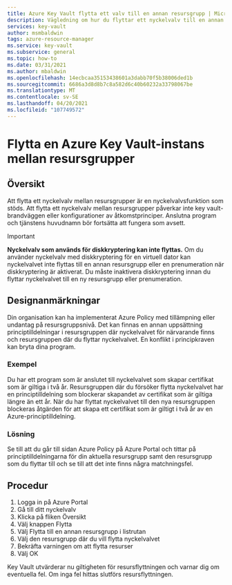```yaml
---
title: Azure Key Vault flytta ett valv till en annan resursgrupp | Microsoft Docs
description: Vägledning om hur du flyttar ett nyckelvalv till en annan resursgrupp.
services: key-vault
author: msmbaldwin
tags: azure-resource-manager
ms.service: key-vault
ms.subservice: general
ms.topic: how-to
ms.date: 03/31/2021
ms.author: mbaldwin
ms.openlocfilehash: 14ecbcaa35153438601a3dabb70f5b38006ded1b
ms.sourcegitcommit: 6686a3d8d8b7c8a582d6c40b60232a33798067be
ms.translationtype: MT
ms.contentlocale: sv-SE
ms.lasthandoff: 04/20/2021
ms.locfileid: "107749572"
---
```

# <a name="moving-an-azure-key-vault-across-resource-groups"></a>Flytta en Azure Key Vault-instans mellan resursgrupper

## <a name="overview"></a>Översikt

Att flytta ett nyckelvalv mellan resursgrupper är en nyckelvalvsfunktion som stöds. Att flytta ett nyckelvalv mellan resursgrupper påverkar inte key vault-brandväggen eller konfigurationer av åtkomstprinciper. Anslutna program och tjänstens huvudnamn bör fortsätta att fungera som avsett.

> [!IMPORTANT]
> **Nyckelvalv som används för diskkryptering kan inte flyttas.**
> Om du använder nyckelvalv med diskkryptering för en virtuell dator kan nyckelvalvet inte flyttas till en annan resursgrupp eller en prenumeration när diskkryptering är aktiverat. Du måste inaktivera diskkryptering innan du flyttar nyckelvalvet till en ny resursgrupp eller prenumeration. 

## <a name="design-considerations"></a>Designanmärkningar

Din organisation kan ha implementerat Azure Policy med tillämpning eller undantag på resursgruppsnivå. Det kan finnas en annan uppsättning principtilldelningar i resursgruppen där nyckelvalvet för närvarande finns och resursgruppen där du flyttar nyckelvalvet. En konflikt i principkraven kan bryta dina program.

### <a name="example"></a>Exempel

Du har ett program som är anslutet till nyckelvalvet som skapar certifikat som är giltiga i två år. Resursgruppen där du försöker flytta nyckelvalvet har en principtilldelning som blockerar skapandet av certifikat som är giltiga längre än ett år. När du har flyttat nyckelvalvet till den nya resursgruppen blockeras åtgärden för att skapa ett certifikat som är giltigt i två år av en Azure-principtilldelning.

### <a name="solution"></a>Lösning

Se till att du går till sidan Azure Policy på Azure Portal och tittar på principtilldelningarna för din aktuella resursgrupp samt den resursgrupp som du flyttar till och se till att det inte finns några matchningsfel.

## <a name="procedure"></a>Procedur

1. Logga in på Azure Portal
2. Gå till ditt nyckelvalv
3. Klicka på fliken Översikt
4. Välj knappen Flytta
5. Välj Flytta till en annan resursgrupp i listrutan
6. Välj den resursgrupp där du vill flytta nyckelvalvet
7. Bekräfta varningen om att flytta resurser
8. Välj OK

Key Vault utvärderar nu giltigheten för resursflyttningen och varnar dig om eventuella fel. Om inga fel hittas slutförs resursflyttningen. 
